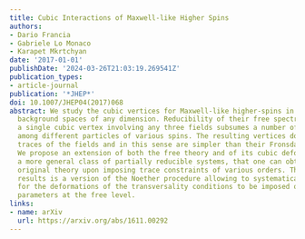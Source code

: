 ```yaml
---
title: Cubic Interactions of Maxwell-like Higher Spins
authors:
- Dario Francia
- Gabriele Lo Monaco
- Karapet Mkrtchyan
date: '2017-01-01'
publishDate: '2024-03-26T21:03:19.269541Z'
publication_types:
- article-journal
publication: '*JHEP*'
doi: 10.1007/JHEP04(2017)068
abstract: We study the cubic vertices for Maxwell-like higher-spins in flat and (A)dS
  background spaces of any dimension. Reducibility of their free spectra implies that
  a single cubic vertex involving any three fields subsumes a number of couplings
  among different particles of various spins. The resulting vertices do not involve
  traces of the fields and in this sense are simpler than their Fronsdal counterparts.
  We propose an extension of both the free theory and of its cubic deformation to
  a more general class of partially reducible systems, that one can obtain from the
  original theory upon imposing trace constraints of various orders. The key to our
  results is a version of the Noether procedure allowing to systematically account
  for the deformations of the transversality conditions to be imposed on the gauge
  parameters at the free level.
links:
- name: arXiv
  url: https://arxiv.org/abs/1611.00292
---
```

